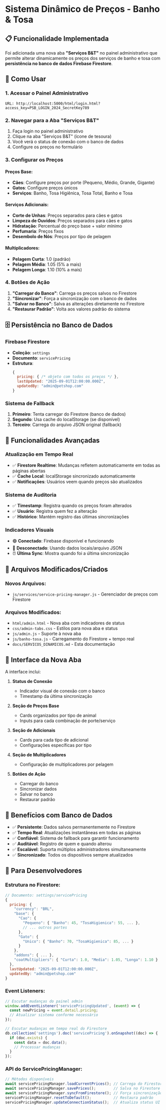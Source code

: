 # Sistema Dinâmico de Preços - Banho & Tosa

## 📋 Funcionalidade Implementada

Foi adicionada uma nova aba **"Serviços B&T"** no painel administrativo que permite alterar dinamicamente os preços dos serviços de banho e tosa com **persistência no banco de dados Firebase Firestore**.

## 🎯 Como Usar

### 1. Acessar o Painel Administrativo

```
URL: http://localhost:5000/html/login.html?access_key=PSB_LOGIN_2024_SecretKey789
```

### 2. Navegar para a Aba "Serviços B&T"

1. Faça login no painel administrativo
2. Clique na aba "Serviços B&T" (ícone de tesoura)
3. Você verá o status de conexão com o banco de dados
4. Configure os preços no formulário

### 3. Configurar os Preços

#### Preços Base:
- **Cães**: Configure preços por porte (Pequeno, Médio, Grande, Gigante)
- **Gatos**: Configure preços únicos
- **Serviços**: Banho, Tosa Higiênica, Tosa Total, Banho e Tosa

#### Serviços Adicionais:
- **Corte de Unhas**: Preços separados para cães e gatos
- **Limpeza de Ouvidos**: Preços separados para cães e gatos
- **Hidratação**: Percentual do preço base + valor mínimo
- **Perfumaria**: Preços fixos
- **Desembolo de Nós**: Preços por tipo de pelagem

#### Multiplicadores:
- **Pelagem Curta**: 1.0 (padrão)
- **Pelagem Média**: 1.05 (5% a mais)
- **Pelagem Longa**: 1.10 (10% a mais)

### 4. Botões de Ação

1. **"Carregar do Banco"**: Carrega os preços salvos no Firestore
2. **"Sincronizar"**: Força a sincronização com o banco de dados
3. **"Salvar no Banco"**: Salva as alterações diretamente no Firestore
4. **"Restaurar Padrão"**: Volta aos valores padrão do sistema

## 🗄️ Persistência no Banco de Dados

### Firebase Firestore
- **Coleção**: `settings`
- **Documento**: `servicePricing`
- **Estrutura**:
  ```javascript
  {
    pricing: { /* objeto com todos os preços */ },
    lastUpdated: "2025-09-01T12:00:00.000Z",
    updatedBy: "admin@petshop.com"
  }
  ```

### Sistema de Fallback
1. **Primeiro**: Tenta carregar do Firestore (banco de dados)
2. **Segundo**: Usa cache do localStorage (se disponível)
3. **Terceiro**: Carrega do arquivo JSON original (fallback)

## 🔄 Funcionalidades Avançadas

### Atualização em Tempo Real
- ✅ **Firestore Realtime**: Mudanças refletem automaticamente em todas as páginas abertas
- ✅ **Cache Local**: localStorage sincronizado automaticamente
- ✅ **Notificações**: Usuários veem quando preços são atualizados

### Sistema de Auditoria
- ✅ **Timestamp**: Registra quando os preços foram alterados
- ✅ **Usuário**: Registra quem fez a alteração
- ✅ **Histórico**: Mantém registro das últimas sincronizações

### Indicadores Visuais
- 🟢 **Conectado**: Firebase disponível e funcionando
- 🔴 **Desconectado**: Usando dados locais/arquivo JSON
- ⏰ **Última Sync**: Mostra quando foi a última sincronização

## 📂 Arquivos Modificados/Criados

### Novos Arquivos:
- `js/services/service-pricing-manager.js` - Gerenciador de preços com Firestore

### Arquivos Modificados:
- `html/admin.html` - Nova aba com indicadores de status
- `css/admin-tabs.css` - Estilos para nova aba e status
- `js/admin.js` - Suporte à nova aba
- `js/banho-tosa.js` - Carregamento do Firestore + tempo real
- `docs/SERVICOS_DINAMICOS.md` - Esta documentação

## 🎨 Interface da Nova Aba

A interface inclui:

1. **Status de Conexão**
   - Indicador visual de conexão com o banco
   - Timestamp da última sincronização

2. **Seção de Preços Base**
   - Cards organizados por tipo de animal
   - Inputs para cada combinação de porte/serviço

3. **Seção de Adicionais**
   - Cards para cada tipo de adicional
   - Configurações específicas por tipo

4. **Seção de Multiplicadores**
   - Configuração de multiplicadores por pelagem

5. **Botões de Ação**
   - Carregar do banco
   - Sincronizar dados
   - Salvar no banco
   - Restaurar padrão

## 🚀 Benefícios com Banco de Dados

- ✅ **Persistente**: Dados salvos permanentemente no Firestore
- ✅ **Tempo Real**: Atualizações instantâneas em todas as páginas
- ✅ **Confiável**: Sistema de fallback para garantir funcionamento
- ✅ **Auditável**: Registro de quem e quando alterou
- ✅ **Escalável**: Suporta múltiplos administradores simultaneamente
- ✅ **Sincronizado**: Todos os dispositivos sempre atualizados

## 🔧 Para Desenvolvedores

### Estrutura no Firestore:

```javascript
// Documento: settings/servicePricing
{
  pricing: {
    "currency": "BRL",
    "base": {
      "Cao": {
        "Pequeno": { "Banho": 45, "TosaHigienica": 55, ... },
        // ... outros portes
      },
      "Gato": {
        "Unico": { "Banho": 70, "TosaHigienica": 85, ... }
      }
    },
    "addons": { ... },
    "coatMultipliers": { "Curta": 1.0, "Media": 1.05, "Longa": 1.10 }
  },
  lastUpdated: "2025-09-01T12:00:00.000Z",
  updatedBy: "admin@petshop.com"
}
```

### Event Listeners:

```javascript
// Escutar mudanças do painel admin
window.addEventListener('servicePricingUpdated', (event) => {
  const newPricing = event.detail.pricing;
  // Atualizar sistema conforme necessário
});

// Escutar mudanças em tempo real do Firestore
db.collection('settings').doc('servicePricing').onSnapshot((doc) => {
  if (doc.exists) {
    const data = doc.data();
    // Processar mudanças
  }
});
```

### API do ServicePricingManager:

```javascript
// Métodos disponíveis
await servicePricingManager.loadCurrentPrices(); // Carrega do Firestore
await servicePricingManager.savePrices();        // Salva no Firestore
await servicePricingManager.syncFromFirestore(); // Força sincronização
servicePricingManager.resetToDefault();          // Restaura padrão
servicePricingManager.updateConnectionStatus();  // Atualiza status UI
```
